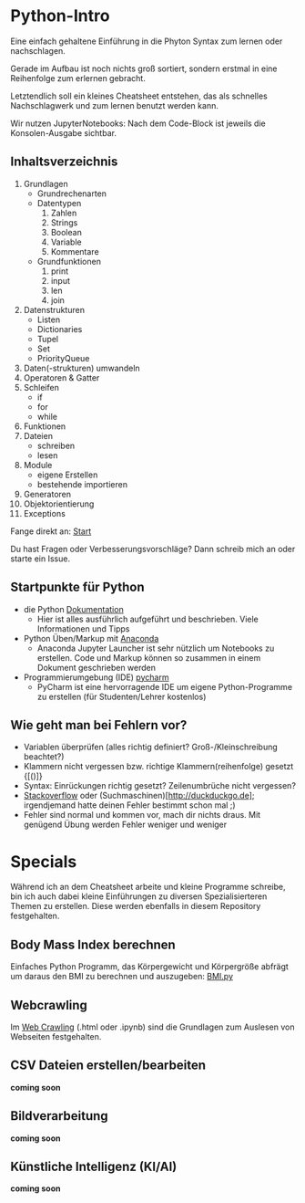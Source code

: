 # Python-Intro
Eine einfach gehaltene Einführung in die Phyton Syntax zum lernen oder nachschlagen.

Gerade im Aufbau ist noch nichts groß sortiert, sondern erstmal in eine Reihenfolge zum erlernen gebracht.

Letztendlich soll ein kleines Cheatsheet entstehen, das als schnelles Nachschlagwerk und zum lernen benutzt werden kann.

Wir nutzen JupyterNotebooks: Nach dem Code-Block ist jeweils die Konsolen-Ausgabe sichtbar.

## Inhaltsverzeichnis
 1. Grundlagen
    - Grundrechenarten
    - Datentypen 
       1. Zahlen
       2. Strings
       3. Boolean
       4. Variable
       5. Kommentare
    - Grundfunktionen
       1. print
       2. input
       3. len
       4. join
 2. Datenstrukturen
    - Listen
    - Dictionaries
    - Tupel
    - Set
    - PriorityQueue
 3. Daten(-strukturen) umwandeln
 4. Operatoren & Gatter
 5. Schleifen 
     - if
     - for
     - while
 6. Funktionen
 7. Dateien 
     - schreiben
     - lesen
 8. Module 
     - eigene Erstellen
     - bestehende importieren
 9. Generatoren
 10. Objektorientierung
 11. Exceptions

Fange direkt an: [Start](Python-Syntax.ipynb)

Du hast Fragen oder Verbesserungsvorschläge? Dann schreib mich an oder starte ein Issue.

## Startpunkte für Python
- die Python [Dokumentation](https://docs.python.org/3/)
    - Hier ist alles ausführlich aufgeführt und beschrieben. Viele Informationen und Tipps
- Python Üben/Markup mit [Anaconda](http://anaconda.com)
    - Anaconda Jupyter Launcher ist sehr nützlich um Notebooks zu erstellen. Code und Markup können so zusammen in einem Dokument geschrieben werden
- Programmierumgebung (IDE) [pycharm](https://www.jetbrains.com/pycharm/)
    - PyCharm ist eine hervorragende IDE um eigene Python-Programme zu erstellen (für Studenten/Lehrer kostenlos)

## Wie geht man bei Fehlern vor?
- Variablen überprüfen (alles richtig definiert? Groß-/Kleinschreibung beachtet?)
- Klammern nicht vergessen bzw. richtige Klammern(reihenfolge) gesetzt {[()]}
- Syntax: Einrückungen richtig gesetzt? Zeilenumbrüche nicht vergessen?
- [Stackoverflow](http://www.stackoverflow.com) oder (Suchmaschinen)[http://duckduckgo.de]; irgendjemand hatte deinen Fehler bestimmt schon mal ;)
- Fehler sind normal und kommen vor, mach dir nichts draus. Mit genügend Übung werden Fehler weniger und weniger

# Specials
Während ich an dem Cheatsheet arbeite und kleine Programme schreibe, bin ich auch dabei kleine Einführungen zu diversen Spezialisierteren Themen zu erstellen. Diese werden ebenfalls in diesem Repository festgehalten.

## Body Mass Index berechnen
Einfaches Python Programm, das Körpergewicht und Körpergröße abfrägt um daraus den BMI zu berechnen und auszugeben: [BMI.py](bmi.py)

## Webcrawling
Im  [Web Crawling](Web%20Crawling.ipynb) (.html oder .ipynb) sind die Grundlagen zum Auslesen von Webseiten festgehalten.

## CSV Dateien erstellen/bearbeiten
**coming soon**


## Bildverarbeitung
**coming soon**

## Künstliche Intelligenz (KI/AI)
**coming soon**
